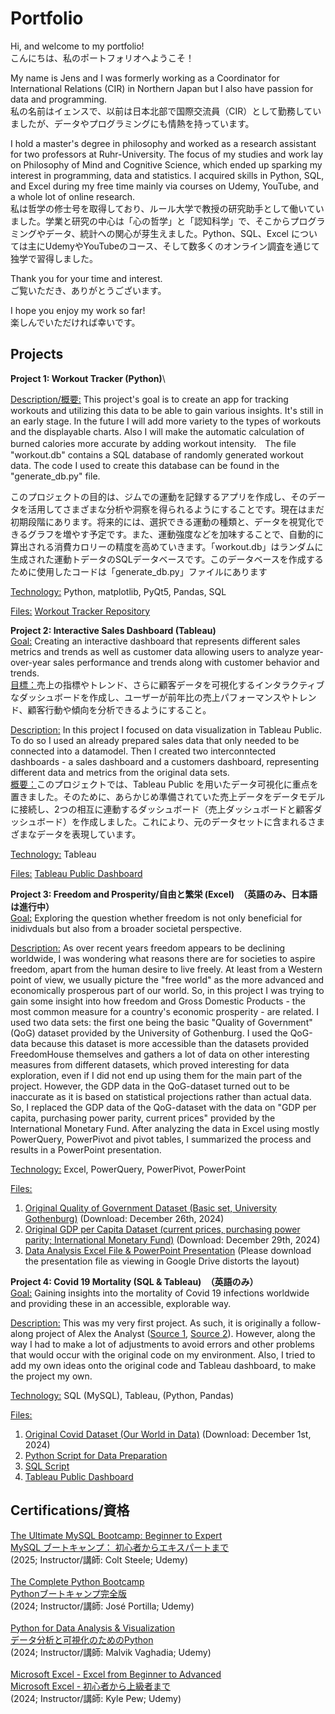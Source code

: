 # Portfolio
Hi, and welcome to my portfolio! \
こんにちは、私のポートフォリオへようこそ！

My name is Jens and I was formerly working as a Coordinator for International Relations (CIR) in Northern Japan but I also have passion for data and programming.\
私の名前はイェンスで、以前は日本北部で国際交流員（CIR）として勤務していましたが、データやプログラミングにも情熱を持っています。

I hold a master's degree in philosophy and worked as a research assistant for two professors at Ruhr-University. The focus of my studies and work lay on Philosophy of Mind and Cognitive Science, which ended up sparking my interest in programming, data and statistics. I acquired skills in Python, SQL, and Excel during my free time mainly via courses on Udemy, YouTube, and a whole lot of online research.\
私は哲学の修士号を取得しており、ルール大学で教授の研究助手として働いていました。学業と研究の中心は「心の哲学」と「認知科学」で、そこからプログラミングやデータ、統計への関心が芽生えました。Python、SQL、Excel については主にUdemyやYouTubeのコース、そして数多くのオンライン調査を通じて独学で習得しました。

Thank you for your time and interest.\
ご覧いただき、ありがとうございます。

I hope you enjoy my work so far!\
楽しんでいただければ幸いです。

## Projects

**Project 1: Workout Tracker (Python)**\

<ins>Description/概要:</ins>
This project's goal is to create an app for tracking workouts and utilizing this data to be able to gain various insights. It's still in an early stage. In the future I will add more variety to the types of workouts and the displayable charts. Also I will make the automatic calculation of burned calories more accurate by adding workout intensity.　The file "workout.db" contains a SQL database of randomly generated workout data. The code I used to create this database can be found in the "generate_db.py" file.

このプロジェクトの目的は、ジムでの運動を記録するアプリを作成し、そのデータを活用してさまざまな分析や洞察を得られるようにすることです。現在はまだ初期段階にあります。将来的には、選択できる運動の種類と、データを視覚化できるグラフを増やす予定です。また、運動強度などを加味することで、自動的に算出される消費カロリーの精度を高めていきます。「workout.db」はランダムに生成された運動トデータのSQLデータベースです。このデータベースを作成するために使用したコードは「generate_db.py」ファイルにあります

<ins>Technology:</ins> Python, matplotlib, PyQt5, Pandas, SQL

<ins>Files:</ins> [Workout Tracker Repository](https://github.com/JensHmnn/workouttracker/tree/main)

**Project 2: Interactive Sales Dashboard (Tableau)**\
<ins>Goal:</ins> Creating an interactive dashboard that represents different sales metrics and trends as well as customer data allowing users to analyze year-over-year sales performance and trends along with customer behavior and trends.\
<ins>目標：</ins>売上の指標やトレンド、さらに顧客データを可視化するインタラクティブなダッシュボードを作成し、ユーザーが前年比の売上パフォーマンスやトレンド、顧客行動や傾向を分析できるようにすること。

<ins>Description:</ins> In this project I focused on data visualization in Tableau Public. To do so I used an already prepared sales data that only needed to be connected into a datamodel. 
Then I created two interconntected dashboards - a sales dashboard and a customers dashboard, representing different data and metrics from the original data sets.\
<ins>概要：</ins>このプロジェクトでは、Tableau Public を用いたデータ可視化に重点を置きました。そのために、あらかじめ準備されていた売上データをデータモデルに接続し、2つの相互に連動するダッシュボード（売上ダッシュボードと顧客ダッシュボード）を作成しました。これにより、元のデータセットに含まれるさまざまなデータを表現しています。

<ins>Technology:</ins> Tableau

<ins>Files:</ins> [Tableau Public Dashboard](https://public.tableau.com/views/SalesDashboardInteractive/SalesDashboard?:language=de-DE&:sid=&:redirect=auth&:display_count=n&:origin=viz_share_link)

**Project 3: Freedom and Prosperity/自由と繁栄 (Excel)　（英語のみ、日本語は進行中）**\
<ins>Goal:</ins> Exploring the question whether freedom is not only beneficial for inidivduals but also from a broader societal perspective.

<ins>Description:</ins> As over recent years freedom appears to be declining worldwide, I was wondering what reasons there are for societies to aspire freedom, apart from the human desire to live freely. At least from a Western point of view, we usually picture the "free world" as the more advanced and economically prosperous part of our world. So, in this project I was trying to gain some insight into how freedom and Gross Domestic Products - the most common measure for a country's economic prosperity - are related. 
I used two data sets: the first one being the basic "Quality of Government" (QoG) dataset provided by the University of Gothenburg. I used the QoG-data because this dataset is more accessible than the datasets provided FreedomHouse themselves and gathers a lot of data on other interesting measures from different datasets, which proved interesting for data exploration, even if I did not end up using them for the main part of the project.
However, the GDP data in the QoG-dataset turned out to be inaccurate as it is based on statistical projections rather than actual data. So, I replaced the GDP data of the QoG-dataset with the data on "GDP per capita, purchasing power parity, current prices" provided by the International Monetary Fund.
After analyzing the data in Excel using mostly PowerQuery, PowerPivot and pivot tables, I summarized the process and results in a PowerPoint presentation.

<ins>Technology:</ins> Excel, PowerQuery, PowerPivot, PowerPoint

<ins>Files:</ins> 
1. [Original Quality of Government Dataset (Basic set, University Gothenburg)](https://www.gu.se/en/quality-government/qog-data/data-downloads/basic-dataset) (Download: December 26th, 2024)
2. [Original GDP per Capita Dataset (current prices, purchasing power parity; International Monetary Fund)](https://www.imf.org/external/datamapper/PPPGDP@WEO/OEMDC/ADVEC/WEOWORLD) (Download: December 29th, 2024)
3. [Data Analysis Excel File & PowerPoint Presentation](https://drive.google.com/drive/folders/1J-n2DYZ4N62xdUuRnm7ziKI9XtT3Uxcq)
   (Please download the presentation file as viewing in Google Drive distorts the layout)

**Project 4: Covid 19 Mortality (SQL & Tableau)　（英語のみ）**\
<ins>Goal:</ins> Gaining insights into the mortality of Covid 19 infections worldwide and providing these in an accessible, explorable way.

<ins>Description:</ins> This was my very first project. 
As such, it is originally a follow-along project of Alex the Analyst ([Source 1](https://www.youtube.com/watch?v=qfyynHBFOsM), [Source 2](https://www.youtube.com/watch?v=QILNlRvJlfQ)). 
However, along the way I had to make a lot of adjustments to avoid errors and other problems that would occur with the original code on my environment.
Also, I tried to add my own ideas onto the original code and Tableau dashboard, to make the project my own.

<ins>Technology:</ins> SQL (MySQL), Tableau, (Python, Pandas)

<ins>Files:</ins> 
1. [Original Covid Dataset (Our World in Data)](https://ourworldindata.org/covid-deaths)  (Download: December 1st, 2024)
2. [Python Script for Data Preparation](https://github.com/JensHmnn/portfolio/blob/main/Covid19%20Deaths%20Project/1.%20Covid19%20Deaths%20Python%20Script%20to%20Split%20CSVs.py)
3. [SQL Script](https://github.com/JensHmnn/portfolio/blob/main/Covid19%20Deaths%20Project/2.%20Covid19%20Deaths%20Main%20SQL%20script.sql)
4. [Tableau Public Dashboard](https://public.tableau.com/views/GlobalCovidDataDashboard_17386379658780/Dashboard1?:language=de-DE&:sid=&:redirect=auth&:display_count=n&:origin=viz_share_link)

## Certifications/資格
[The Ultimate MySQL Bootcamp: Beginner to Expert](https://drive.google.com/file/d/1xmBhP8mVCwuhWuu6gpR_9yFXfCyez-qD/view?usp=sharing)\
[MySQL ブートキャンプ： 初心者からエキスパートまで](https://drive.google.com/file/d/1JCuo5wvMsKWdhUI9x6R1cbF34Jo2gbPh/view?usp=sharing)\
(2025; Instructor/講師: Colt Steele; Udemy)\
\
[The Complete Python Bootcamp](https://drive.google.com/file/d/1BPoR75oIhROIw8HN_XgMd2Zy6xWxWaoA/view?usp=sharing)\
[Pythonブートキャンプ完全版](https://drive.google.com/file/d/1L7KrJawLfBX1J4uxKyZnz1MqB1ejzG_7/view?usp=sharing)\
(2024; Instructor/講師: José Portilla; Udemy)\
\
[Python for Data Analysis & Visualization](https://drive.google.com/file/d/1_PkCHl8W6upqpAC-r6UZDYLjfXkHiZ7r/view?usp=sharing)\
[データ分析と可視化のためのPython](https://drive.google.com/file/d/1Osehtp0NfpIeJwucRCmYfkv5BfdTfeue/view?usp=sharing)\
(2024; Instructor/講師: Malvik Vaghadia; Udemy)\
\
[Microsoft Excel - Excel from Beginner to Advanced](https://drive.google.com/file/d/1X0FOhZAKV49DCD8DtoeZ56i4iEI-5RKm/view?usp=sharing)\
[Microsoft Excel - 初心者から上級者まで](https://drive.google.com/file/d/1hMDLVcScjgrzykj4yfurEeaF0vAIuyXK/view?usp=sharing)\
(2024; Instructor/講師: Kyle Pew; Udemy)
